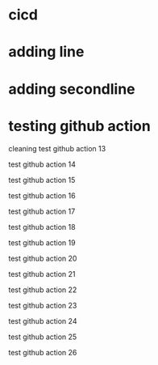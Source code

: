 # cicd
# adding line
# adding secondline
# testing github action

cleaning
test github action 13

test github action 14

test github action 15

test github action 16

test github action 17

test github action 18

test github action 19

test github action 20

test github action 21

test github action 22

test github action 23

test github action 24

test github action 25

test github action 26
